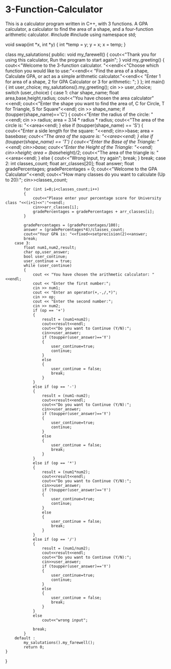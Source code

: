 # 3-Function-Calculator
This is a calculator program written in C++, with 3 functions. A GPA calculator, a calculator to find the area of a shape, and a four-function arithmetic calculator.
#include <iostream>
#include <iomanip>
using namespace std;

void swap(int *x, int *y)
{
    int *temp = y;
    y = x;
    x = temp;
}

class my_salutations{
public:
    void my_farewell()
    {
        cout<<"Thank you for using this calculator, Run the program to start again";
    }
    void my_greeting()
    {
        cout<<"Welcome to the 3-function calculator. "<<endl<<"Choose which function you would like to use:"<<endl<<
            "Find the area of a shape, Calculate GPA, or act as a simple arithmetic calculator."<<endl<<
            "Enter 1 for area of a shape, 2 for GPA Calculator or 3 for arithmetic:  ";
    }
};
int main() {
    int user_choice;
    my_salutations().my_greeting();
    cin >> user_choice;
    switch (user_choice) {
        case 1:
            char shape_name;
            float area,base,height,radius;
            cout<<"You have chosen the area calculator"<<endl;
            cout<<"Enter the shape you want to find the area of, C for Circle, T for Triangle, S for Square"<<endl;
            cin >> shape_name;
            if (toupper(shape_name)=='C')
            {
                cout<<"Enter the radius of the circle: "<<endl;
                cin >> radius;
                area = 3.14 * radius * radius;
                cout<<"The area of the circle is: "<<area<<endl;
            }
            else if (toupper(shape_name) == 'S')
            {
                cout<<"Enter a side length for the square: "<<endl;
                cin>>base;
                area = base*base;
                cout<<"The area of the square is: "<<area<<endl;
            }
            else if (toupper(shape_name) == 'T')
            {
                cout<<"Enter the Base of the Triangle: "<<endl;
                cin>>base;
                cout<<"Enter the Height of the Triangle: "<<endl;
                cin>>height;
                area = (base*height)/2;
                cout<<"The area of the triangle is: "<<area<<endl;
            }
            else
            {
                cout<<"Wrong input, try again";
                break;
            }
            break;
        case 2:
            int classes_count;
            float arr_classes[20];
            float answer;
            float gradePercentages;
            gradePercentages = 0;
            cout<<"Welcome to the GPA Calculator"<<endl;
            cout<<"How many classes do you want to calculate (Up to 20):";
            cin>>classes_count;

            for (int i=0;i<classes_count;i++)
            {
                cout<<"Please enter your percentage score for University class "<<(i+1)<<":"<<endl;
                cin>>arr_classes[i];
                gradePercentages = gradePercentages + arr_classes[i];
            }

            gradePercentages = (gradePercentages/100);
            answer = (gradePercentages*4)/classes_count;
            cout<<"Your GPA is: "<<fixed<<setprecision(2)<<answer;
            break;
        case 3:
            float num1,num2,result;
            char op,user_answer;
            bool user_continue;
            user_continue = true;
            while (user_continue)
            {
                cout << "You have chosen the arithmetic calculator: "<<endl;
                cout << "Enter the first number:";
                cin >> num1;
                cout << "Enter an operator(+,-,/,*)";
                cin >> op;
                cout << "Enter the second number:";
                cin >> num2;
                if (op == '+')
                {
                    result = (num1+num2);
                    cout<<result<<endl;
                    cout<<"Do you want to Continue (Y/N):";
                    cin>>user_answer;
                    if (toupper(user_answer)=='Y')
                    {
                        user_continue=true;
                        continue;
                    }
                    else
                    {
                        user_continue = false;
                        break;
                    }
                }
                else if (op == '-')
                {
                    result = (num1-num2);
                    cout<<result<<endl;
                    cout<<"Do you want to Continue (Y/N):";
                    cin>>user_answer;
                    if (toupper(user_answer)=='Y')
                    {
                        user_continue=true;
                        continue;
                    }
                    else
                    {
                        user_continue = false;
                        break;
                    }
                }
                else if (op == '*')
                {
                    result = (num1*num2);
                    cout<<result<<endl;
                    cout<<"Do you want to Continue (Y/N):";
                    cin>>user_answer;
                    if (toupper(user_answer)=='Y')
                    {
                        user_continue=true;
                        continue;
                    }
                    else
                    {
                        user_continue = false;
                        break;
                    }
                }
                else if (op == '/')
                {
                    result = (num1/num2);
                    cout<<result<<endl;
                    cout<<"Do you want to Continue (Y/N):";
                    cin>>user_answer;
                    if (toupper(user_answer)=='Y')
                    {
                        user_continue=true;
                        continue;
                    }
                    else
                    {
                        user_continue = false;
                        break;
                    }
                }
                else
                    cout<<"wrong input";

                break;
            }
        default :
            my_salutations().my_farewell();
            return 0;
    }
}
